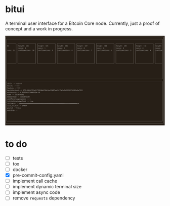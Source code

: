 # bitui

A terminal user interface for a Bitcoin Core node. Currently, just a proof of
concept and a work in progress.

![bitui](./bitui.png)


# to do

- [ ] tests
- [ ] tox
- [ ] docker
- [x] pre-commit-config.yaml
- [ ] implement call cache
- [ ] implement dynamic terminal size
- [ ] implement async code
- [ ] remove `requests` dependency
